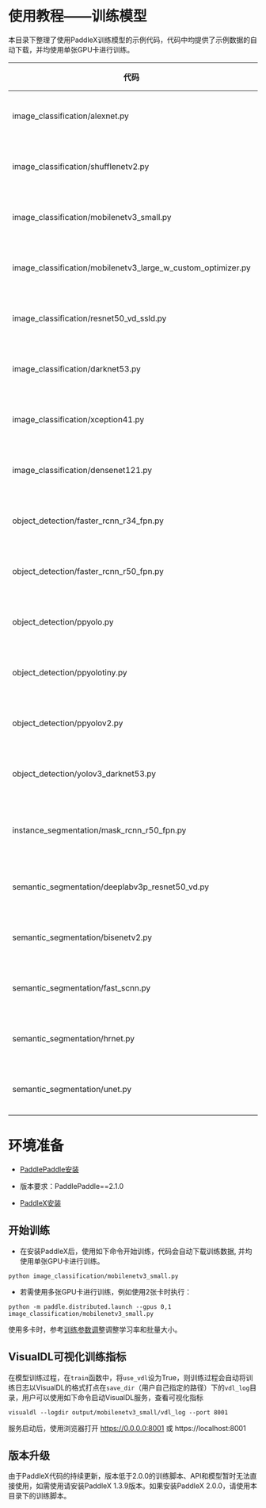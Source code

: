 # 使用教程——训练模型

本目录下整理了使用PaddleX训练模型的示例代码，代码中均提供了示例数据的自动下载，并均使用单张GPU卡进行训练。

|代码 | 模型任务 | 数据 |
|------|--------|---------|
|image_classification/alexnet.py | 图像分类AlexyNet | 蔬菜分类 |
|image_classification/shufflenetv2.py | 图像分类ShuffleNetV2 | 蔬菜分类 |
|image_classification/mobilenetv3_small.py | 图像分类MobileNetV3_small | 蔬菜分类 |
|image_classification/mobilenetv3_large_w_custom_optimizer.py | 图像分类MobileNetV3_large | 蔬菜分类 |
|image_classification/resnet50_vd_ssld.py | 图像分类ResNet50_vd_ssld | 蔬菜分类 |
|image_classification/darknet53.py | 图像分类DarkNet53 | 蔬菜分类 |
|image_classification/xception41.py | 图像分类Xception41 | 蔬菜分类 |
|image_classification/densenet121.py | 图像分类DenseNet121 | 蔬菜分类 |
|object_detection/faster_rcnn_r34_fpn.py | 目标检测FasterRCNN | 昆虫检测 |
|object_detection/faster_rcnn_r50_fpn.py | 目标检测FasterRCNN | 昆虫检测 |
|object_detection/ppyolo.py | 目标检测PPYOLO | 昆虫检测 |
|object_detection/ppyolotiny.py | 目标检测PPYOLOTiny | 昆虫检测 |
|object_detection/ppyolov2.py | 目标检测PPYOLOv2 | 昆虫检测 |
|object_detection/yolov3_darknet53.py | 目标检测YOLOv3 | 昆虫检测 |
|instance_segmentation/mask_rcnn_r50_fpn.py | 实例分割MaskRCNN | 小度熊分拣 |
|semantic_segmentation/deeplabv3p_resnet50_vd.py | 语义分割DeepLabV3 | 视盘分割 |
|semantic_segmentation/bisenetv2.py | 语义分割BiSeNetV2 | 视盘分割 |
|semantic_segmentation/fast_scnn.py | 语义分割FastSCNN | 视盘分割 |
|semantic_segmentation/hrnet.py | 语义分割HRNet | 视盘分割 |
|semantic_segmentation/unet.py | 语义分割UNet | 视盘分割 |

# 环境准备

- [PaddlePaddle安装](https://www.paddlepaddle.org.cn/install/quick)
* 版本要求：PaddlePaddle==2.1.0

- [PaddleX安装](https://paddlex.readthedocs.io/zh_CN/develop/install.html)

## 开始训练
* 在安装PaddleX后，使用如下命令开始训练，代码会自动下载训练数据, 并均使用单张GPU卡进行训练。

```
python image_classification/mobilenetv3_small.py
```

* 若需使用多张GPU卡进行训练，例如使用2张卡时执行：

```
python -m paddle.distributed.launch --gpus 0,1 image_classification/mobilenetv3_small.py
```
使用多卡时，参考[训练参数调整](https://paddlex.readthedocs.io/zh_CN/develop/appendix/parameters.html)调整学习率和批量大小。


## VisualDL可视化训练指标
在模型训练过程，在`train`函数中，将`use_vdl`设为True，则训练过程会自动将训练日志以VisualDL的格式打点在`save_dir`（用户自己指定的路径）下的`vdl_log`目录，用户可以使用如下命令启动VisualDL服务，查看可视化指标
```
visualdl --logdir output/mobilenetv3_small/vdl_log --port 8001
```

服务启动后，使用浏览器打开 https://0.0.0.0:8001 或 https://localhost:8001


## 版本升级

由于PaddleX代码的持续更新，版本低于2.0.0的训练脚本、API和模型暂时无法直接使用，如需使用请安装PaddleX 1.3.9版本。如果安装PaddleX 2.0.0，请使用本目录下的训练脚本。
